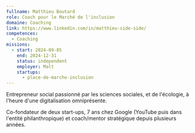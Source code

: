 ```yaml
---
fullname: Matthieu Boutard
role: Coach pour le Marché de l'inclusion
domaine: Coaching
link: https://www.linkedin.com/in/matthieu-side-side/
competences:
  - Coaching
missions:
  - start: 2024-09-05
    end: 2024-12-31
    status: independent
    employer: Malt
    startups:
      - place-de-marche-inclusion
---
```

Entrepreneur social passionné par les sciences sociales, et de l'écologie, à l'heure d'une digitalisation omniprésente.

Co-fondateur de deux start-ups, 7 ans chez Google (YouTube puis dans l'entité philanthropique) et coach/mentor stratégique depuis plusieurs années.